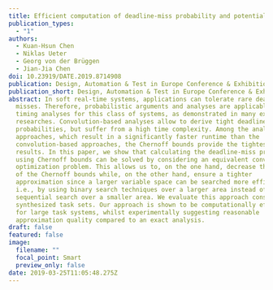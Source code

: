 ```yaml
---
title: Efficient computation of deadline-miss probability and potential pitfalls
publication_types:
  - "1"
authors:
  - Kuan-Hsun Chen
  - Niklas Ueter
  - Georg von der Brüggen
  - Jian-Jia Chen
doi: 10.23919/DATE.2019.8714908
publication: Design, Automation & Test in Europe Conference & Exhibition (DATE)
publication_short: Design, Automation & Test in Europe Conference & Exhibition (DATE)
abstract: In soft real-time systems, applications can tolerate rare deadline
  misses. Therefore, probabilistic arguments and analyses are applicable in the
  timing analyses for this class of systems, as demonstrated in many existing
  researches. Convolution-based analyses allow to derive tight deadline-miss
  probabilities, but suffer from a high time complexity. Among the analytical
  approaches, which result in a significantly faster runtime than the
  convolution-based approaches, the Chernoff bounds provide the tightest
  results. In this paper, we show that calculating the deadline-miss probability
  using Chernoff bounds can be solved by considering an equivalent convex
  optimization problem. This allows us to, on the one hand, decrease the runtime
  of the Chernoff bounds while, on the other hand, ensure a tighter
  approximation since a larger variable space can be searched more efficiently,
  i.e., by using binary search techniques over a larger area instead of a
  sequential search over a smaller area. We evaluate this approach considering
  synthesized task sets. Our approach is shown to be computationally efficient
  for large task systems, whilst experimentally suggesting reasonable
  approximation quality compared to an exact analysis.
draft: false
featured: false
image:
  filename: ""
  focal_point: Smart
  preview_only: false
date: 2019-03-25T11:05:48.275Z
---
```

